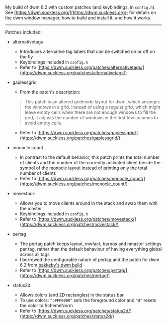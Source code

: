 My build of dwm 6.2 with custom patches (and keybindings, in `config.h`). See [https://dwm.suckless.org/](https://dwm.suckless.org/) for details on the dwm window manager, how to build and install it, and how it works.

---

Patches included:

   - alternativetags
      - Introduces alternative tag labels that can be switched on or off on the fly
      - Keybindings included in `config.h`
      - Refer to [https://dwm.suckless.org/patches/alternativetags/](https://dwm.suckless.org/patches/alternativetags/)


   - gaplessgrid
      - From the patch's description:
     > This patch is an altered gridmode layout for dwm, which arranges the windows in a grid. Instead of using a regular grid, which might leave empty cells when there are not enough windows to fill the grid, it adjusts the number of windows in the first few columns to avoid empty cells.

      - Refer to [https://dwm.suckless.org/patches/gaplessgrid/](https://dwm.suckless.org/patches/gaplessgrid/)


   - monocle count
      - In contrast to the default behavior, this patch prints the total number of clients and the number of the currently activated client beside the symbol of the monocle layout instead of printing only the total number of clients
      - Refer to [https://dwm.suckless.org/patches/monocle_count/](https://dwm.suckless.org/patches/monocle_count/)


   - movestack
      - Allows you to move clients around in the stack and swap them with the master
      - Keybindings included in `config.h`
      - Refer to [https://dwm.suckless.org/patches/movestack/](https://dwm.suckless.org/patches/movestack/)


   - pertag
      - The pertag patch keeps layout, mwfact, barpos and nmaster settings per tag, rather than the default behaviour of having everything global across all tags
      - I borrowed the configurable nature of pertag and the patch for dwm 6.2 from [bakkeby's dwm build](https://github.com/bakkeby/dwm-vanitygaps)
      - Refer to [https://dwm.suckless.org/patches/pertag/](https://dwm.suckless.org/patches/pertag/)


   - status2d
      - Allows colors (and 2D rectangles) in the status bar
      - To use colors: `^c#FF0000^` sets the foreground color and `^d^` resets the color to SchemeNorm
      - Refer to [https://dwm.suckless.org/patches/status2d/](https://dwm.suckless.org/patches/status2d/)
